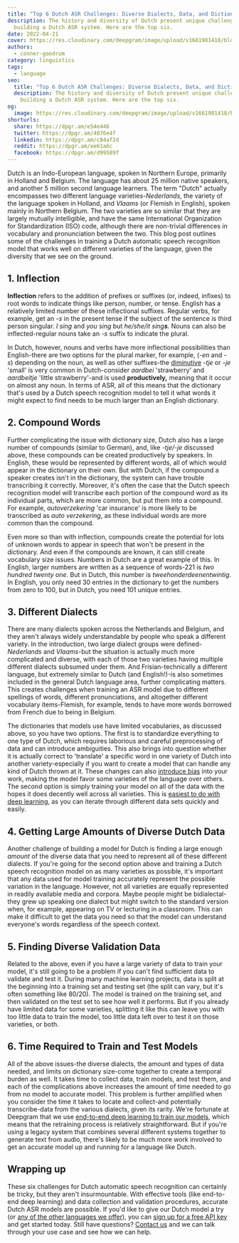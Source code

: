 ```yaml
---
title: "Top 6 Dutch ASR Challenges: Diverse Dialects, Data, and Dictionaries"
description: The history and diversity of Dutch present unique challenges when
  building a Dutch ASR system. Here are the top six.
date: 2022-04-21
cover: https://res.cloudinary.com/deepgram/image/upload/v1661981418/blog/top-6-dutch-asr-challenges/top-6-dutch-asr-challenges-thumb-554x220%402x.png
authors:
  - conner-goodrum
category: linguistics
tags:
  - language
seo:
  title: "Top 6 Dutch ASR Challenges: Diverse Dialects, Data, and Dictionaries"
  description: The history and diversity of Dutch present unique challenges when
    building a Dutch ASR system. Here are the top six.
og:
  image: https://res.cloudinary.com/deepgram/image/upload/v1661981418/blog/top-6-dutch-asr-challenges/top-6-dutch-asr-challenges-thumb-554x220%402x.png
shorturls:
  share: https://dpgr.am/e54e446
  twitter: https://dpgr.am/4076e4f
  linkedin: https://dpgr.am/c84af2d
  reddit: https://dpgr.am/ee61a6c
  facebook: https://dpgr.am/d99589f
---
```

Dutch is an Indo-European language, spoken in Northern Europe, primarily in Holland and Belgium. The language has about 25 million native speakers, and another 5 million second language learners. The term "Dutch" actually encompasses two different language varieties-*Nederlands*, the variety of the language spoken in Holland, and *Vlaams* (or Flemish in English), spoken mainly in Northern Belgium. The two varieties are so similar that they are largely mutually intelligible, and have the same International Organization for Standardization (ISO) code, although there are non-trivial differences in vocabulary and pronunciation between the two. This blog post outlines some of the challenges in training a Dutch automatic speech recognition model that works well on different varieties of the language, given the diversity that we see on the ground.

## 1. Inflection

**Inflection** refers to the addition of prefixes or suffixes (or, indeed, infixes) to root words to indicate things like person, number, or tense. English has a relatively limited number of these inflectional suffixes. Regular verbs, for example, get an *\-s* in the present tense if the subject of the sentence is third person singular. *I sing* and *you sing* but *he/she/it sing**s***. Nouns can also be inflected-regular nouns take an *\-s* suffix to indicate the plural. 

In Dutch, however, nouns and verbs have more inflectional possibilities than English-there are two options for the plural marker, for example, (*\-en* and *\-s*) depending on the noun, as well as other suffixes-the [diminutive](https://en.wikipedia.org/wiki/Diminutive) *\-tje* or *\-je* 'small' is very common in Dutch-consider *aardbei* 'strawberry' and *aardbeitje* 'little strawberry'-and is used **productively,** meaning that it occur on almost any noun. In terms of ASR, all of this means that the dictionary that's used by a Dutch speech recognition model to tell it what words it might expect to find needs to be much larger than an English dictionary.

## 2. Compound Words

Further complicating the issue with dictionary size, Dutch also has a large number of compounds (similar to German), and, like *\-tje/-je* discussed above, these compounds can be created productively by speakers. In English, these would be represented by different words, all of which would appear in the dictionary on their own. But with Dutch, if the compound a speaker creates isn't in the dictionary, the system can have trouble transcribing it correctly. Moreover, it's often the case that the Dutch speech recognition model will transcribe each portion of the compound word as its individual parts, which are more common, but put them into a compound. For example, *autoverzekering* 'car insurance' is more likely to be transcribed as *auto verzekering*, as these individual words are more common than the compound.

Even more so than with inflection, compounds create the potential for lots of unknown words to appear in speech that won't be present in the dictionary. And even if the compounds are known, it can still create vocabulary size issues. Numbers in Dutch are a great example of this. In English, larger numbers are written as a sequence of words-221 is *two hundred twenty one.* But in Dutch, this number is *tweehonderdeenentwintig*. In English, you only need 30 entries in the dictionary to get the numbers from zero to 100, but in Dutch, you need 101 unique entries.

## 3. Different Dialects

There are many dialects spoken across the Netherlands and Belgium, and they aren't always widely understandable by people who speak a different variety. In the introduction, two large dialect groups were defined-*Nederlands* and *Vlaams*-but the situation is actually much more complicated and diverse, with each of those two varieties having multiple different dialects subsumed under them. And Frisian-technically a different language, but extremely similar to Dutch (and English!)-is also sometimes included in the general Dutch language area, further complicating matters. This creates challenges when training an ASR model due to different spellings of words, different pronunciations, and altogether different vocabulary items-Flemish, for example, tends to have more words borrowed from French due to being in Belgium.

The dictionaries that models use have limited vocabularies, as discussed above, so you have two options. The first is to standardize everything to one type of Dutch, which requires laborious and careful preprocessing of data and can introduce ambiguities. This also brings into question whether it is actually correct to 'translate' a specific word in one variety of Dutch into another variety-especially if you want to create a model that can handle any kind of Dutch thrown at it. These changes can also [introduce bias](https://blog.deepgram.com/detecting-and-reducing-bias-in-speech-recognition/) into your work, making the model favor some varieties of the language over others. The second option is simply training your model on all of the data with the hopes it does decently well across all varieties. This is [easiest to do with deep learning](https://blog.deepgram.com/deep-learning-speech-recognition/), as you can iterate through different data sets quickly and easily.

<WhitepaperPromo whitepaper="deepgram-whitepaper-how-deepgram-works"></WhitepaperPromo>

## 4. Getting Large Amounts of Diverse Dutch Data

Another challenge of building a model for Dutch is finding a large enough *amount* of the diverse data that you need to represent all of these different dialects. If you're going for the second option above and training a Dutch speech recognition model on as many varieties as possible, it's important that any data used for model training accurately represent the possible variation in the language. However, not all varieties are equally represented in readily available media and corpora. Maybe people might be bidialectal-they grew up speaking one dialect but might switch to the standard version when, for example, appearing on TV or lecturing in a classroom. This can make it difficult to get the data you need so that the model can understand everyone's words regardless of the speech context.

## 5. Finding Diverse Validation Data

Related to the above, even if you have a large variety of data to train your model, it's still going to be a problem if you can't find sufficient data to validate and test it. During many machine learning projects, data is split at the beginning into a training set and testing set (the split can vary, but it's often something like 80/20). The model is trained on the training set, and then validated on the test set to see how well it performs. But if you already have limited data for some varieties, splitting it like this can leave you with too little data to train the model, too little data left over to test it on those varieties, or both.

## 6. Time Required to Train and Test Models

All of the above issues-the diverse dialects, the amount and types of data needed, and limits on dictionary size-come together to create a temporal burden as well. It takes time to collect data, train models, and test them, and each of the complications above increases the amount of time needed to go from no model to accurate model. This problem is further amplified when you consider the time it takes to locate and collect-and potentially transcribe-data from the various dialects, given its rarity. We're fortunate at Deepgram that we use [end-to-end deep learning to train our models](https://blog.deepgram.com/deep-learning-speech-recognition/), which means that the retraining process is relatively straightforward. But if you're using a legacy system that combines several different systems together to generate text from audio, there's likely to be much more work involved to get an accurate model up and running for a language like Dutch.

## Wrapping up

These six challenges for Dutch automatic speech recognition can certainly be tricky, but they aren't insurmountable. With effective tools (like end-to-end deep learning) and data collection and validation procedures, accurate Dutch ASR models are possible. If you'd like to give our Dutch model a try (or [any of the other languages we offer](https://deepgram.com/product/languages/)), you can [sign up for a free API key](https://console.deepgram.com/signup) and get started today. Still have questions? [Contact us](https://deepgram.com/contact-us/) and we can talk through your use case and see how we can help.